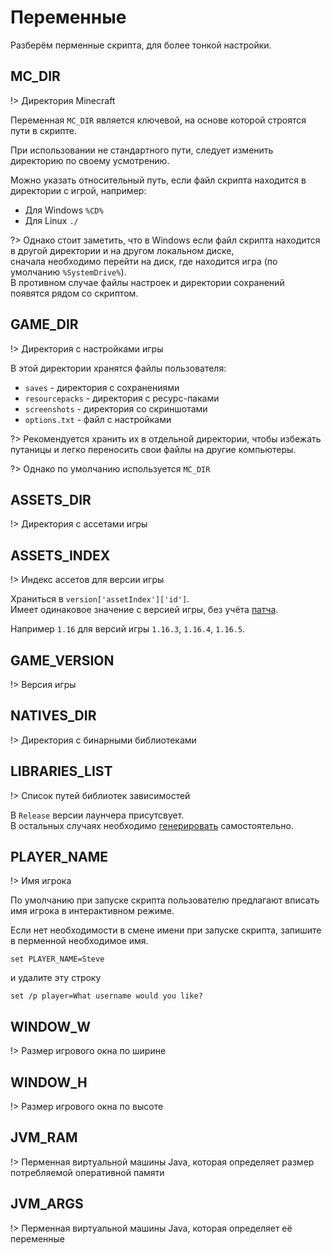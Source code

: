 # Переменные
Разберём перменные скрипта, для более тонкой настройки.

## MC_DIR
!> Директория Minecraft

Переменная `MC_DIR` является ключевой, на основе которой строятся пути в скрипте.

При использовании не стандартного пути, следует изменить директорию по своему усмотрению.

Можно указать относительный путь, если файл скрипта находится в директории с игрой, например:
* Для Windows `%CD%`
* Для Linux `./`

?> Однако стоит заметить, что в Windows если файл скрипта находится в другой директории и на другом локальном диске,  
сначала необходимо перейти на диск, где находится игра (по умолчанию `%SystemDrive%`).  
В противном случае файлы настроек и директории сохранений появятся рядом со скриптом.

## GAME_DIR
!> Директория с настройками игры

В этой директории хранятся файлы пользователя:
* `saves` - директория с сохранениями
* `resourcepacks` - директория с ресурс-паками
* `screenshots` - директория со скриншотами
* `options.txt` - файл с настройками

?> Рекомендуется хранить их в отдельной директории, чтобы избежать путаницы и легко переносить свои файлы на другие компьютеры.

?> Однако по умолчанию используется `MC_DIR`

## ASSETS_DIR
!> Директория с ассетами игры

## ASSETS_INDEX
!> Индекс ассетов для версии игры

Храниться в `version['assetIndex']['id']`.  
Имеет одинаковое значение с версией игры, без учёта [патча](https://semver.org/lang/ru/#spec-item-2).

Например `1.16` для версий игры `1.16.3`, `1.16.4`, `1.16.5`.

## GAME_VERSION
!> Версия игры

## NATIVES_DIR
!> Директория с бинарными библиотеками

## LIBRARIES_LIST
!> Список путей библиотек зависимостей

В `Release` версии лаунчера присутсвует.  
В остальных случаях необходимо [генерировать](/portable#000) самостоятельно.

## PLAYER_NAME
!> Имя игрока

По умолчанию при запуске скрипта пользователю предлагают вписать имя игрока в интерактивном режиме.

Если нет необходимости в смене имени при запуске скрипта, запишите в перменной необходимое имя.
``` batch
set PLAYER_NAME=Steve
```
и удалите эту строку
``` batch
set /p player=What username would you like? 
```

## WINDOW_W
!> Размер игрового окна по ширине

## WINDOW_H
!> Размер игрового окна по высоте

## JVM_RAM
!> Перменная виртуальной машины Java, которая определяет размер потребляемой оперативной памяти

## JVM_ARGS
!> Перменная виртуальной машины Java, которая определяет её переменные
